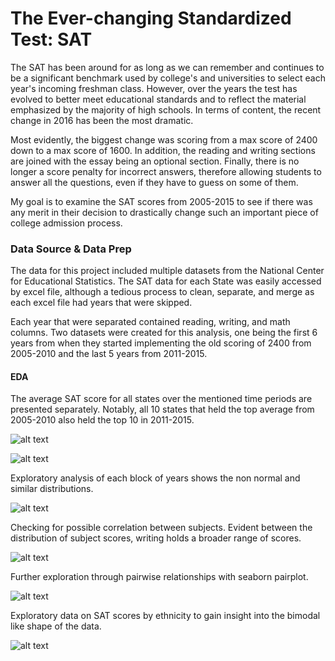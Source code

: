 # The Ever-changing Standardized Test: SAT

The SAT has been around for as long as we can remember and continues to be a significant benchmark used by college's and universities to select each year's incoming freshman class. However, over the years the test has evolved to better meet educational standards and to reflect the material emphasized by the majority of high schools. In terms of content, the recent change in 2016 has been the most dramatic. 


Most evidently, the biggest change was scoring from a max score of 2400 down to a max score of 1600. In addition, the reading and writing sections are joined with the essay being an optional section. Finally, there is no longer a score penalty for incorrect answers, therefore allowing students to answer all the questions, even if they have to guess on some of them.

My goal is to examine the SAT scores from 2005-2015 to see if there was any merit in their decision to drastically change such an important piece of college admission process.

### Data Source & Data Prep

The data for this project included multiple datasets from the National Center for Educational Statistics. The SAT data for each State was easily accessed by excel file, although a tedious process to clean, separate, and merge as each excel file had years that were skipped. 


Each year that were separated contained reading, writing, and math columns. Two datasets were created for this analysis, one being the first 6 years from when they started implementing the old scoring of 2400 from 2005-2010 and the last 5 years from 2011-2015.

#### EDA

The average SAT score for all states over the mentioned time periods are presented separately. Notably, all 10 states that held the top average from 2005-2010 also held the top 10 in 2011-2015.



![alt text](https://github.com/phamc4/SAT_/blob/master/img/AverageSAT2005_2010.png)

![alt text](https://github.com/phamc4/SAT_/blob/master/img/AverageSAT2011_2015.png)


Exploratory analysis of each block of years shows the non normal and similar distributions. 

![alt text](https://github.com/phamc4/SAT_/blob/master/img/Comparison.png)

Checking for possible correlation between subjects. Evident between the distribution of subject scores, writing holds a broader range of scores.

![alt text](https://github.com/phamc4/SAT_/blob/master/img/subject_comparison.png)

Further exploration through pairwise relationships with seaborn pairplot. 

![alt text](https://github.com/phamc4/SAT_/blob/master/img/subject_comparison.png)

Exploratory data on SAT scores by ethnicity to gain insight into the bimodal like shape of the data.

![alt text]()